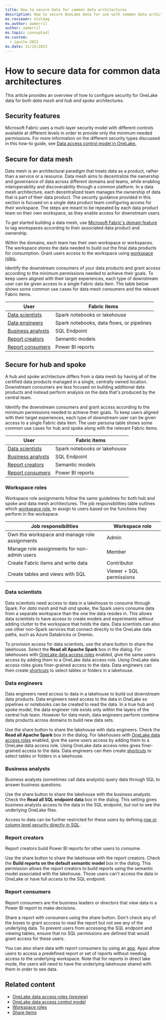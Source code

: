 ```yaml
---
title: How to secure data for common data architectures
description: How to secure OneLake data for use with common data architectures like data mesh or hub and spoke.
ms.reviewer: eloldag
ms.author: aamerril
author: aamerril
ms.topic: conceptual
ms.custom:
  - ignite-2023
ms.date: 11/15/2023
---
```


# How to secure data for common data architectures

This article provides an overview of how to configure security for OneLake data for both _data mesh_ and _hub and spoke_ architectures.

## Security features

Microsoft Fabric uses a multi-layer security model with different controls available at different levels in order to provide only the minimum needed permissions. For more information on the different security types discussed in this how-to guide, see [Data access control model in OneLake.](../security/data-access-control-model.md)

## Secure for data mesh

Data mesh is an architectural paradigm that treats data as a product, rather than a service or a resource. Data mesh aims to decentralize the ownership and governance of data across different domains and teams, while enabling interoperability and discoverability through a common platform. In a data mesh architecture, each decentralized team manages the ownership of data that is part of their data product. The security guidance provided in this section is focused on a single data product team configuring access for their workspace. The steps are meant to be repeated by each data product team on their own workspace, as they enable access for downstream users.

To get started building a data mesh, use [Microsoft Fabric's domain feature](../../governance/domains.md) to tag workspaces according to their associated data product and ownership.

Within the domains, each team has their own workspace or workspaces. The workspace stores the data needed to build out the final data products for consumption. Grant users access to the workspace using [workspace roles.](#workspace-roles)

Identify the downstream consumers of your data products and grant access according to the minimum permissions needed to achieve their goals. To keep users aligned with their target experiences, each type of downstream user can be given access to a single Fabric data item. The table below shows some common use cases for data mesh consumers and the relevant Fabric items.

| User | Fabric items |
| ---- | --- |
| [Data scientists](#data-scientists) | Spark notebooks or lakehouse |
| [Data engineers](#data-engineers) | Spark notebooks, data flows, or pipelines |
| [Business analysts](#business-analysts) | SQL Endpoint |
| [Report creators](#report-creators) | Semantic models |
| [Report consumers](#report-consumers) | Power BI reports |

## Secure for hub and spoke

A hub and spoke architecture differs from a data mesh by having all of the certified data products managed in a single, centrally owned location. Downstream consumers are less focused on building additional data products and instead perform analysis on the data that's produced by the central team.

Identify the downstream consumers and grant access according to the minimum permissions needed to achieve their goals. To keep users aligned with their target experiences, each type of downstream user can be given access to a single Fabric data item. The user persona table shows some common use cases for hub and spoke along with the relevant Fabric items.

| User | Fabric items |
| ---- | --- |
| [Data scientists](#data-scientists) | Spark notebooks or lakehouse |
| [Business analysts](#business-analysts) | SQL Endpoint |
| [Report creators](#report-creators) | Semantic models |
| [Report consumers](#report-consumers) | Power BI reports |

### Workspace roles

Workspace role assignments follow the same guidelines for both hub and spoke and data mesh architectures. The job responsibilities table outlines which [workspace role.](../../get-started/roles-workspaces.md) to assign to users based on the functions they perform in the workspace.

| Job responsibilities | Workspace role |
| ---- | --- |
| Own the workspace and manage role assignments | Admin |
| Manage role assignments for non-admin users | Member |
| Create Fabric items and write data | Contributor |
| Create tables and views with SQL | Viewer + SQL permissions |

### Data scientists

Data scientists need access to data in a lakehouse to consume through Spark. For _data mesh_ and _hub and spoke_, the Spark users consume data from a separate workspace than the one the data resides in. This allows data scientists to have access to create models and experiments without adding clutter to the workspace that holds the data. Data scientists can also use other non-Spark services that connect directly to the OneLake data paths, such as Azure Databricks or Dremio.

To provision access for data scientists, use the share button to share the lakehouse. Select the **Read all Apache Spark** box in the dialog. For lakehouses with [OneLake data access roles](.\get-started-data-access-roles.md) enabled, give the same users access by adding them to a OneLake data access role. Using OneLake data access roles gives finer-grained access to the data. Data engineers can then create [shortcuts](../onelake-shortcuts.md) to select tables or folders in a lakehouse.

### Data engineers

Data engineers need access to data in a lakehouse to build out downstream data products. Data engineers need access to the data in OneLake so pipelines or notebooks can be created to read the data. In a true hub and spoke model, the data engineer role exists only within the layers of the central hub team. However for data mesh, data engineers perform combine data products across domains to build new data sets.

Use the share button to share the lakehouse with data engineers. Check the **Read all Apache Spark** box in the dialog. For lakehouses with [OneLake data access roles](.\get-started-data-access-roles.md) enabled, give the same users access by adding them to a OneLake data access role. Using OneLake data access roles gives finer-grained access to the data. Data engineers can then create [shortcuts](../onelake-shortcuts.md) to select tables or folders in a lakehouse.

### Business analysts

Business analysts (sometimes call data analysts) query data through SQL to answer business questions.

Use the share button to share the lakehouse with the business analysts. Check the **Read all SQL endpoint data** box in the dialog. This setting gives business analysts access to the data in the SQL endpoint, but not to see the underlying OneLake files.

Access to data can be further restricted for these users by defining [row or column level security directly in SQL](../../data-warehouse/sql-granular-permissions.md).

### Report creators

Report creators build Power BI reports for other users to consume.

Use the share button to share the lakehouse with the report creators. Check the **Build reports on the default semantic model** box in the dialog. This permission allows the report creators to build reports using the semantic model associated with the lakehouse. Those users can't access the data in OneLake or have full access to the SQL endpoint.

### Report consumers

Report consumers are the business leaders or directors that view data in a Power BI report to make decisions.

Share a report with consumers using the share button. Don't check any of the boxes to grant acccess to read the report but not see any of the underlying data. To prevent users from accessing the SQL endpoint and viewing tables, ensure that no SQL permissions are defined that would grant access for these users.

You can also share data with report consumers by using an [app](/power-bi/consumer/end-user-apps). Apps allow users to access a predefined report or set of reports without needing access to the underlying workspace. Note that for reports in direct lake mode, the users will need to have the underlying lakehouse shared with them in order to see data.

## Related content

- [OneLake data access roles (preview)](./get-started-data-access-roles.md)
- [OneLake data access control model](./data-access-control-model.md)
- [Workspace roles](../../get-started/roles-workspaces.md)
- [Share items](../../get-started/share-items.md)